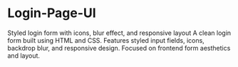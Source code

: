 # Login-Page-UI
Styled login form with icons, blur effect, and responsive layout
A clean login form built using HTML and CSS. Features styled input fields, icons, backdrop blur, and responsive design. Focused on frontend form aesthetics and layout.

